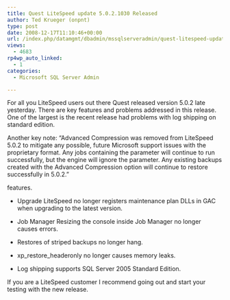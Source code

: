 ```yaml
---
title: Quest LiteSpeed update 5.0.2.1030 Released
author: Ted Krueger (onpnt)
type: post
date: 2008-12-17T11:10:46+00:00
url: /index.php/datamgmt/dbadmin/mssqlserveradmin/quest-litespeed-update-5-0-2-1030-releas/
views:
  - 4683
rp4wp_auto_linked:
  - 1
categories:
  - Microsoft SQL Server Admin

---
```

For all you LiteSpeed users out there Quest released version 5.0.2 late yesterday. There are key features and problems addressed in this release. One of the largest is the recent release had problems with log shipping on standard edition.

Another key note: &#8220;Advanced Compression was removed from LiteSpeed 5.0.2 to mitigate any possible, future Microsoft support issues with the proprietary format. Any jobs containing the parameter will continue to run successfully, but the engine will ignore the parameter. Any existing backups created with the Advanced Compression option will continue to restore successfully in 5.0.2.&#8221;

features.
  
* Upgrade LiteSpeed no longer registers maintenance plan DLLs in GAC when upgrading to the latest version.
  
* Job Manager Resizing the console inside Job Manager no longer causes errors.
  
* Restores of striped backups no longer hang.
  
* xp\_restore\_headeronly no longer causes memory leaks.
  
* Log shipping supports SQL Server 2005 Standard Edition. 

If you are a LiteSpeed customer I recommend going out and start your testing with the new release.